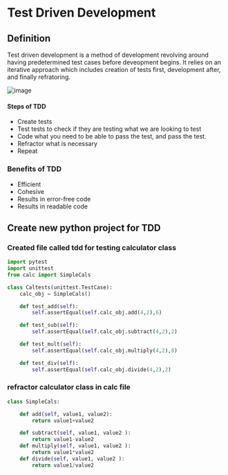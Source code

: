 # Test Driven Development
## Definition
Test driven development is a method of development revolving around having predetermined test cases before deveopment begins.
It relies on an iterative approach which includes creation of tests first, development after, and finally refratoring.

![image](https://user-images.githubusercontent.com/110176257/183910933-804826ee-e782-4de2-9de0-09e6af137a24.png)


#### Steps of TDD
- Create tests
- Test tests to check if they are testing what we are looking to test
- Code what you need to be able to pass the test, and pass the test.
- Refractor what is necessary
- Repeat

### Benefits of TDD
- Efficient
- Cohesive
- Results in error-free code
- Results in readable code


## Create new python project for TDD 

### Created file called tdd for testing calculator class
```python 
import pytest
import unittest
from calc import SimpleCals

class Caltests(unittest.TestCase):
    calc_obj = SimpleCals()

    def test_add(self):
        self.assertEqual(self.calc_obj.add(4,2),6)

    def test_sub(self):
        self.assertEqual(self.calc_obj.subtract(4,2),2)

    def test_mult(self):
        self.assertEqual(self.calc_obj.multiply(4,2),8)

    def test_div(self):
        self.assertEqual(self.calc_obj.divide(4,2),2)
```

### refractor calculator class in calc file
``` python
class SimpleCals:

    def add(self, value1, value2):
        return value1+value2

    def subtract(self, value1, value2 ):
        return value1-value2
    def multiply(self, value1, value2 ):
        return value1*value2
    def divide(self, value1, value2 ):
        return value1/value2
        
```

